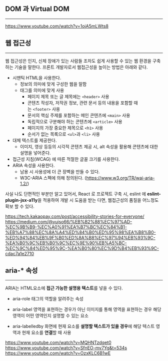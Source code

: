 


## DOM 과 Virtual DOM
-----



https://www.youtube.com/watch?v=1ojA5mLWts8






## 웹 접근성
------
웹 접근성은 인지, 신체 장애가 있는 사람들 조차도 쉽게 사용할 수 있는 웹 환경을 구축하는 기술을 말한다. 프론트 개발자로서 웹접근성을 높이는 방법은 아래와 같다.

- 시맨틱 HTML을 사용한다.
	- 정보의 의미에 맞게 구성한 웹을 말함
	- 태그를 의미에 맞게 사용
		- 페이지 제목 또는 글 제목에는 `<header>` 사용
		- 콘텐츠 작성자, 저작권 정보, 관련 문서 등의 내용을 포함할 때는 `<footer>` 사용
		- 문서의 핵심 주제를 포함하는 메인 콘텐츠에 `<main>` 사용
		- 독립적으로 구분해야 하는 콘텐츠에 `<article>` 사용
		- 페이지의 가장 중요한 제목으로 `<h1>` 사용
		- 순서가 없는 목록으로 `<ul>`과 `<li>` 사용
- 대체 텍스트를 제공한다.
	- 이미지, 영상 등등의 시각적 콘텐츠 제공 시, alt 속성을 활용해 콘텐츠에 대한 설명을 넣어준다.
- 접근성 지침(WCAG) 에 따른 적절한 글꼴 크기를 사용한다.
- ARIA 속성을 사용한다.
	- 남용 시 사용성에 더 큰 장벽을 만들 수 있다.
	- W3C-ARIA 스펙에 의해 정의된다. (https://www.w3.org/TR/wai-aria-1.2/)


사실 나도 단편적인 부분만 알고 있어서, React 로 프로젝트 구축 시, eslint 에 **eslint-plugin-jsx-a11y**을 적용하여 개발 시 도움을 받는 다면, 웹접근성의 품질을 어느정도 확보 할 수 있다.


https://tech.kakaopay.com/post/accessibility-stories-for-everyone/
https://medium.com/@yujso66/%EB%B2%88%EC%97%AD-%EC%9B%B9-%EC%A0%91%EA%B7%BC%EC%84%B1-%EB%A7%88%EC%8A%A4%ED%84%B0%ED%95%98%EA%B8%B0-%ED%94%84%EB%9F%B0%ED%8A%B8%EC%97%94%EB%93%9C-%EA%B0%9C%EB%B0%9C%EC%9E%90%EB%A5%BC-%EC%9C%84%ED%95%9C-%EA%B0%80%EC%9D%B4%EB%93%9C-cdac7a1e2710


## aria-*  속성
-----
ARIA는 HTML요소에 **접근 가능한 설명용 텍스트**를 넣을 수 있다.

- aria-role
태그의 역할을 알려주는 속성

- aria-label
영역을 표현하는 경우가 아닌 이미지를 통해 영역을 표현하는 경우 해당 영역이 어떤 영역인지 설명할 수 있는 요소

- aria-labelledby
화면에 현재 요소를 **설명할 텍스트가 있을 경우**에 해당 텍스트 영역과 현재 요소를 **연결**할 때 사용

https://www.youtube.com/watch?v=MQHNTzdqet0
https://www.youtube.com/watch?v=SfnEO-mv7Yg&t=534s
https://www.youtube.com/watch?v=OzxKLC6B1wE
